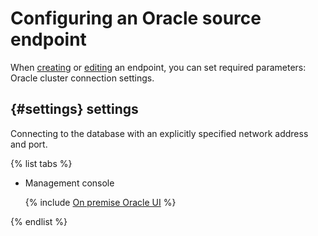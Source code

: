 # Configuring an Oracle source endpoint

When [creating](../index.md#create) or [editing](../index.md#update) an endpoint, you can set required parameters: Oracle cluster connection settings.

## {#settings} settings

Connecting to the database with an explicitly specified network address and port.

{% list tabs %}

- Management console

   {% include [On premise Oracle UI](../../../../_includes/data-transfer/necessary-settings/ui/on-premise-oracle.md) %}

{% endlist %}
